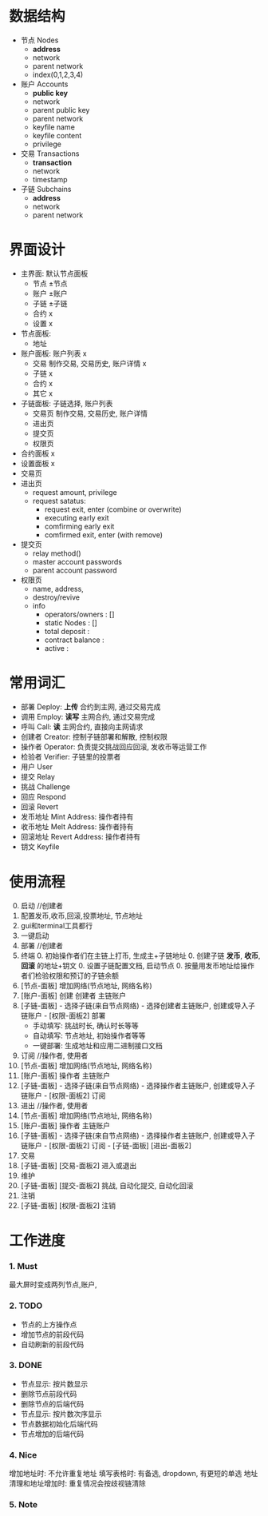 
# 数据结构

- 节点 Nodes
  - **address**
  - network
  - parent network
  - index(0,1,2,3,4)
- 账户 Accounts
  - **public key**
  - network
  - parent public key
  - parent network
  - keyfile name
  - keyfile content
  - privilege
- 交易 Transactions
  - **transaction**
  - network
  - timestamp
- 子链 Subchains
  - **address**
  - network
  - parent network

# 界面设计

- 主界面: 默认节点面板
  - 节点 ±节点
  - 账户 ±账户
  - 子链 ±子链
  - 合约 x
  - 设置 x
- 节点面板:
  - 地址
- 账户面板: 账户列表 x
  - 交易 制作交易, 交易历史, 账户详情 x
  - 子链 x
  - 合约 x
  - 其它 x
- 子链面板: 子链选择, 账户列表
  - 交易页 制作交易, 交易历史, 账户详情
  - 进出页
  - 提交页
  - 权限页
- 合约面板 x
- 设置面板 x
- 交易页
- 进出页
  - request amount, privilege
  - request satatus:
    - request exit, enter (combine or overwrite)
    - executing early exit
    - comfirming early exit
    - comfirmed exit, enter (with remove)
- 提交页
  - relay method()
  - master account passwords
  - parent account password
- 权限页
  - name, address,
  - destroy/revive
  - info
    - operators/owners : []
    - static Nodes : []
    - total deposit :
    - contract balance :
    - active :

# 常用词汇

- 部署 Deploy: **上传** 合约到主网, 通过交易完成
- 调用 Employ: **读写** 主网合约, 通过交易完成
- 呼叫 Call: **读** 主网合约, 直接向主网请求
- 创建者 Creator: 控制子链部署和解散, 控制权限
- 操作者 Operator: 负责提交挑战回应回滚, 发收币等运营工作
- 检验者 Verifier: 子链里的投票者
- 用户 User
- 提交 Relay
- 挑战 Challenge
- 回应 Respond
- 回滚 Revert
- 发币地址 Mint Address: 操作者持有
- 收币地址 Melt Address: 操作者持有
- 回滚地址 Revert Address: 操作者持有
- 钥文 Keyfile

# 使用流程

0. 启动 //创建者
  0. 配置发币,收币,回滚,投票地址, 节点地址
  0. gui和terminal工具都行
  0. 一键启动
0. 部署 //创建者
  0. 终端
    0. 初始操作者们在主链上打币, 生成主+子链地址
    0. 创建子链 **发币**, **收币**, **回滚** 的地址+钥文
    0. 设置子链配置文档, 启动节点
    0. 按量用发币地址给操作者们检验权限和预订的子链余额
  0. [节点-面板] 增加网络(节点地址, 网络名称)
  0. [账户-面板] 创建 创建者 主链账户
  0. [子链-面板]
    - 选择子链(来自节点网络)
    - 选择创建者主链账户, 创建或导入子链账户
    - [权限-面板2] 部署
        - 手动填写: 挑战时长, 确认时长等等
        - 自动填写: 节点地址, 初始操作者等等
        - 一键部署: 生成地址和应用二进制接口文档
0. 订阅 //操作者, 使用者
  0. [节点-面板] 增加网络(节点地址, 网络名称)
  0. [账户-面板] 操作者 主链账户
  0. [子链-面板]
    - 选择子链(来自节点网络)
    - 选择操作者主链账户, 创建或导入子链账户
    - [权限-面板2] 订阅
0. 进出 //操作者, 使用者
  0. [节点-面板] 增加网络(节点地址, 网络名称)
  0. [账户-面板] 操作者 主链账户
  0. [子链-面板]
    - 选择子链(来自节点网络)
    - 选择操作者主链账户, 创建或导入子链账户
    - [权限-面板2] 订阅
    - [子链-面板] [进出-面板2]
0. 交易
  0. [子链-面板] [交易-面板2] 进入或退出
0. 维护
  0. [子链-面板] [提交-面板2] 挑战, 自动化提交, 自动化回滚
0. 注销
  0. [子链-面板] [权限-面板2] 注销

# 工作进度

### 1. Must

最大屏时变成两列节点,账户,

### 2. TODO

- 节点的上方操作点
- 增加节点的前段代码
- 自动刷新的前段代码

### 3. DONE

- 节点显示: 按片数显示
- 删除节点前段代码
- 删除节点的后端代码
- 节点显示: 按片数次序显示
- 节点数据初始化后端代码
- 节点增加的后端代码

### 4. Nice

增加地址时: 不允许重复地址
填写表格时: 有备选, dropdown, 有更短的单选
地址清理和地址增加时: 重复情况会按歧视链清除

### 5. Note
